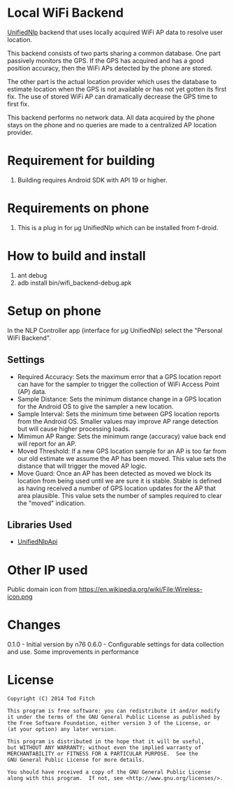 Local WiFi Backend
==================
[UnifiedNlp](https://github.com/microg/android_packages_apps_UnifiedNlp) backend that uses locally acquired WiFi AP data to resolve user location.

This backend consists of two parts sharing a common database. One part passively monitors the GPS. If the GPS has acquired and has a good position accuracy, then the WiFi APs detected by the phone are stored.

The other part is the actual location provider which uses the database to estimate location when the GPS is not available or has not yet gotten its first fix. The use of stored WiFi AP can dramatically decrease the GPS time to first fix.

This backend performs no network data. All data acquired by the phone stays on the phone and no queries are made to a centralized AP location provider.

Requirement for building
========================

1. Building requires Android SDK with API 19 or higher.


Requirements on phone
=====================
1. This is a plug in for µg UnifiedNlp which can be installed from f-droid.

How to build and install
========================

1. ant debug
2. adb install bin/wifi_backend-debug.apk

Setup on phone
==============
In the NLP Controller app (interface for µg UnifiedNlp) select the "Personal WiFi Backend".

Settings
--------
-	Required Accuracy: Sets the maximum error that a GPS location report can have for the sampler to trigger the collection of WiFi Access Point (AP) data.
-	Sample Distance: Sets the minimum distance change in a GPS location for the Android OS to give the sampler a new location.
-	Sample Interval: Sets the minimum time between GPS location reports from the Android OS. Smaller values may improve AP range detection but will cause higher processing loads.
-	Mimimun AP Range: Sets the minimum range (accuracy) value back end will report for an AP.
-	Moved Threshold: If a new GPS location sample for an AP is too far from our old estimate we assume the AP has been moved. This value sets the distance that will trigger the moved AP logic.
-	Move Guard: Once an AP has been detected as moved we block its location from being used until we are sure it is stable. Stable is defined as having received a number of GPS location updates for the AP that area plausible. This value sets the number of samples required to clear the "moved" indication.

Libraries Used
--------------
-	[UnifiedNlpApi](https://github.com/microg/android_packages_apps_UnifiedNlp)

Other IP used
=============
Public domain icon from https://en.wikipedia.org/wiki/File:Wireless-icon.png

Changes
=======

0.1.0 - Initial version by n76
0.6.0 - Configurable settings for data collection and use. Some improvements in performance

License
=======

    Copyright (C) 2014 Tod Fitch

    This program is free software: you can redistribute it and/or modify
    it under the terms of the GNU General Public License as published by
    the Free Software Foundation, either version 3 of the License, or
    (at your option) any later version.

    This program is distributed in the hope that it will be useful,
    but WITHOUT ANY WARRANTY; without even the implied warranty of
    MERCHANTABILITY or FITNESS FOR A PARTICULAR PURPOSE.  See the
    GNU General Public License for more details.

    You should have received a copy of the GNU General Public License
    along with this program.  If not, see <http://www.gnu.org/licenses/>.
